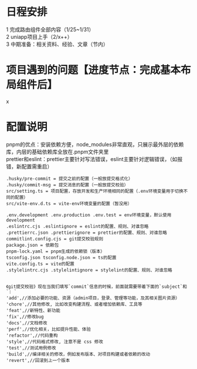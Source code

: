 # 日程安排

1 完成路由组件全部内容（1/25~1/31）  
2 uniapp项目上手（2/x++）  
3 中期准备：相关资料、经验、文章（节内）

# 项目遇到的问题【进度节点：完成基本布局组件后】

x

# 配置说明

pnpm的优点：安装依赖方便，node_modules非常直观，只展示最外层的依赖库，内层的基础依赖库全放在.pnpm文件夹里  
prettier和eslint：prettier主要针对写法错误，eslint主要针对逻辑错误，（如报错，新配置需重启）

```
.husky/pre-commit = 提交之前的配置（一般放提交格式化）
.husky/commit-msg = 提交消息的配置（一般放提交校验）
src/setting.ts = 项目配置，存放开发和生产环境相同的配置（.env环境变量用于切换不同的配置）
src/vite-env.d.ts = vite-env环境变量的配置（暂没用）

.env.development .env.production .env.test = env环境变量，默认使用development
.eslintrc.cjs .eslintignore = eslint的配置、规则、对谁忽略
.prettierrc.json .prettierignore = prettier的配置、规则、对谁忽略
commitlint.config.cjs = git提交校验规则
package.json = 依赖包
pnpm-lock.yaml = pnpm生成的依赖锁（版本）
tsconfig.json tsconfig.node.json = ts的配置
vite.config.ts = vite的配置
.stylelintrc.cjs .stylelintignore = stylelint的配置、规则、对谁忽略


《git提交校验》现在当我们填写`commit`信息的时候，前面就需要带着下面的`subject`和`: `
'add',//添加必要的功能、资源（admin项目，登录、管理等功能，及其相关图片资源）
'chore',//其他修改, 比如改变构建流程、或者增加依赖库、工具等
'feat',//新特性、新功能
'fix',//修改bug
'docs',//文档修改
'perf',//优化相关，比如提升性能、体验
'refactor',//代码重构
'style',//代码格式修改, 注意不是 css 修改
'test',//测试用例修改
'build',//编译相关的修改，例如发布版本、对项目构建或者依赖的改动
'revert',//回滚到上一个版本
```
